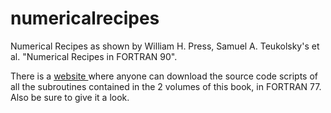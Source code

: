 # numericalrecipes

Numerical Recipes as shown by William H. Press, Samuel A. Teukolsky's et al. "Numerical Recipes in FORTRAN 90".

There is a <a href="https://sciold.ui.ac.ir/~sjalali/nrf/"> website </a>  where anyone can download the source code scripts of all the subroutines contained in the 2 volumes of this book, in FORTRAN 77. Also be sure to give it a look.
